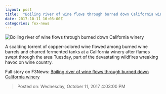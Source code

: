 ```yaml
---
layout: post
title:  "Boiling river of wine flows through burned down California winery"
date: 2017-10-11 16:03:00Z
categories: fox-news
---
```


![Boiling river of wine flows through burned down California winery](http://a57.foxnews.com/images.foxnews.com/content/fox-news/us/2017/10/11/boiling-river-wine-flows-through-burned-down-california-winery/_jcr_content/article-text/article-par-5/inline_spotlight_ima/image.img.jpg/612/344/1507735247118.jpg?ve=1&tl=1)

A scalding torrent of copper-colored wine flowed among burned wine barrels and charred fermented tanks at a California winery after flames swept through the area Tuesday, part of the devastating wildfires wreaking havoc on wine country.


Full story on F3News: [Boiling river of wine flows through burned down California winery](http://www.f3nws.com/n/xurkZC)

> Posted on: Wednesday, October 11, 2017 4:03:00 PM
